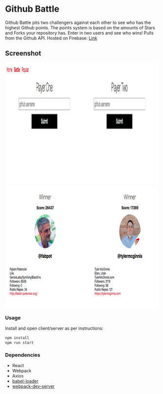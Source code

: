 Github Battle
=====================

Github Battle pits two challengers against each other to see who has the highest Github points.  The points system is based on the amounts of Stars and Forks your repository has.  Enter in two users and see who wins!  Pulls from the Github API.  Hosted on Firebase: [Link](https://github-battle-67c70.firebaseapp.com/)

## Screenshot


<img src="https://github.com/chrisliew/github-battle/blob/master/docs/1.png" height="400px" width="1200px">
<img align="center" src="https://github.com/chrisliew/github-battle/blob/master/docs/2.png" height="400px" width="800px">


### Usage

Install and open client/server as per instructions:

```
npm install
npm run start
```

### Dependencies

* React
* Webpack
* Axios
* [babel-loader](https://github.com/babel/babel-loader)
* [webpack-dev-server](https://github.com/webpack/webpack-dev-server)
